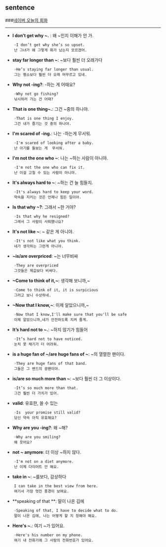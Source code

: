 ## sentence
###[네이버 오늘의 회화](http://m.wordbook.naver.com/endic/today/conversation.nhn)
- - -
+ **I don’t get why ~.** : 왜 ~인지 이해가 안 가.
~~~~
    ☞I don’t get why she’s so upset.
    난 그녀가 왜 그렇게 화가 났는지 모르겠어.
~~~~

+ **stay far longer than ~**: ~보다 훨씬 더 오래가다
~~~~
    ☞He’s staying far longer than usual.
    그는 평소보다 훨씬 더 오래 머무르고 있네.
~~~~

+ **Why not -ing?**: -하는 게 어때요?
~~~~
    ☞Why not go fishing?
    낚시하러 가는 건 어때?
~~~~

+ **That is one thing~.**: 그건 ~중의 하나야.
~~~~
    ☞That is one thing I enjoy.
    그건 내가 즐기는 것 중의 하나야.
~~~~

+ **I'm scared of -ing.**: 나는 -하는게 무서워.
~~~~
    ☞I'm scared of looking after a baby.
    난 아기를 돌보는 게  무서워.
~~~~

+ **I'm not the one who ~**: 나는 ~하는 사람이 아니야.
~~~~
    ☞I'm not the one who can fix it.
    난 이걸 고칠 수 있는 사람이 아니야.
~~~~

+ **It's always hard to ~**: ~하는 건 늘 힘들지.
~~~~
    ☞It's always hard to keep your word.
    약속을 지키는 것은 언제나 힘든 일이야.
~~~~

+ **Is that why ~?**: 그래서 ~한 거야?
~~~~    
    ☞Is that why he resigned?
    그래서 그 사람이 사퇴했나요?
~~~~

+ **It's not like ~**: ~ 같은 게 아니야.
~~~~
    ☞It's not like what you think.
    네가 생각하는 그런게 아니야.
~~~~

+ **~is/are overpriced**: ~는 너무비싸
~~~~
    ☞They are overpriced
    그것들은 제값보다 비싸다.
~~~~

+ **~Come to think of it,~**: 생각해 보니까,~
~~~~
    ☞Come to think of it, it is surpicious
    그러고 보니 수상하네.
~~~~

+ **~Now that I know,~**: 이제 알았으니까,~
~~~~
    ☞Now that I know,I'll make sure that you'll be safe
    이제 알았으니까,네가 안전하도록 지켜 줄게.
~~~~

+ **It’s hard not to ~.**: ~하지 않기가 힘들어
~~~~
    ☞It’s hard not to have noticed.
    눈치 못 채기가 더 어려워.
~~~~

+ **is a huge fan of ~/are huge fans of ~**: ~의 열렬한 팬이다.
~~~~
    ☞They are huge fans of that band.
    그들은 그 밴드의 광팬이야.
~~~~

+ **is/are so much more than ~**: ~보다 훨씬 더 그 이상이다.
~~~~
    ☞It’s so much more than that.
    그건 훨씬 더 가치가 있어.
~~~~

+ **valid**: 유효한, 쓸 수 있는
~~~~
    ☞Is  your promise still valid?
    당신 약속 아직 유효해요?
~~~~

+ **Why are you -ing?**: 왜 ~해?
~~~~
    ☞Why are you smiling?
    왜 웃어요?
~~~~

+ **not ~ anymore**: 더 이상 ~하지 않다.
~~~~
    ☞I'm not on a diet anymore.
    난 이제 다이어트 안 해요.
~~~~

+ **take in ~**: ~를보다, 감상하다
~~~~
    I can take in the best view from here.
    여기서 가장 멋진 풍경이 보여요.
~~~~

+ **speaking of that **: 말이 나온 김에
~~~~
    ☞Speaking of that, I have to decide what to do.
    말이 나온 김에, 나는 어떻게 할 지 정해야 해요.
~~~~

+ **Here's ~.**: 여기 ~가 있어요.
~~~~
    ☞Here's his number on my phone.
    여기 내 전화기에 그 사람의 전화번호가 있어요.
~~~~
